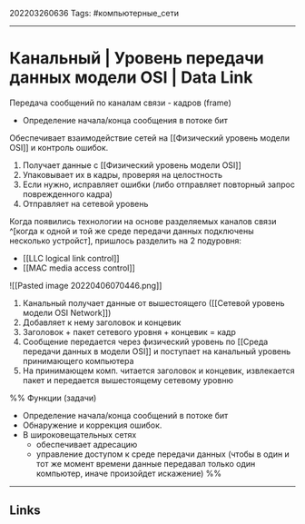 202203260636
Tags: #компьютерные_сети

---

# Канальный | Уровень передачи данных модели OSI | Data Link

Передача сообщений по каналам связи - кадров (frame)
- Определение начала/конца сообщения в потоке бит

Обеспечивает взаимодействие сетей на [[Физический уровень модели OSI]] и контроль ошибок.

1. Получает данные с [[Физический уровень модели OSI]]
2. Упаковывает их в кадры, проверяя на целостность
3. Если нужно, исправляет ошибки (либо отправляет повторный запрос поврежденного кадра)
4. Отправляет на сетевой уровень

Когда появились технологии на основе разделяемых каналов связи ^[когда к одной и той же среде передачи данных подключены несколько устройст], пришлось разделить на 2 подуровня:
-  [[LLC logical link control]]
- [[MAC media access control]] 


![[Pasted image 20220406070446.png]]
1. Канальный получает данные от вышестоящего ([[Сетевой уровень модели OSI Network]])
2. Добавляет к нему заголовок и концевик
3. Заголовок + пакет сетевого уровня + концевик = кадр
4. Сообщение передается через физический уровень по [[Среда передачи данных в модели OSI]] и поступает на канальный уровень принимающего компьютера
5. На принимающем комп. читается заголовок и концевик, извлекается пакет и передается вышестоящему сетевому уровню

%%
Функции (задачи)
- Определение начала/конца сообщений в потоке бит
- Обнаружение и коррекция ошибок. 
- В широковещательных сетях
	- обеспечивает адресацию
	- управление доступом к среде передачи данных (чтобы в один и тот же момент времени данные передавал только один компьютер, иначе произойдет искажение) 
%%

---
## Links

